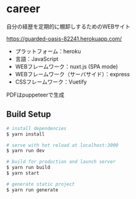 # career

自分の経歴を定期的に棚卸しするためのWEBサイト

https://guarded-oasis-82241.herokuapp.com/

- プラットフォーム：heroku
- 言語：JavaScript
- WEBフレームワーク：nuxt.js (SPA mode)
- WEBフレームワーク（サーバサイド）：express
- CSSフレームワーク：Vuetify
  
PDFはpuppeteerで生成

## Build Setup

``` bash
# install dependencies
$ yarn install

# serve with hot reload at localhost:3000
$ yarn run dev

# build for production and launch server
$ yarn run build
$ yarn start

# generate static project
$ yarn run generate
```
